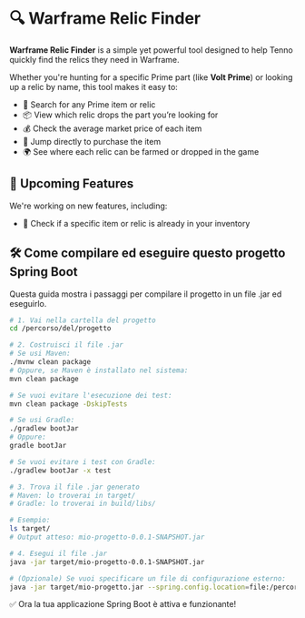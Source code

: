 # 🔍 Warframe Relic Finder

**Warframe Relic Finder** is a simple yet powerful tool designed to help Tenno quickly find the relics they need in Warframe.

Whether you're hunting for a specific Prime part (like **Volt Prime**) or looking up a relic by name, this tool makes it easy to:

- 🔎 Search for any Prime item or relic  
- 📦 View which relic drops the part you’re looking for  
- 💰 Check the average market price of each item  
- 🛒 Jump directly to purchase the item  
- 🌍 See where each relic can be farmed or dropped in the game

## 🔧 Upcoming Features

We're working on new features, including:

- 🧾 Check if a specific item or relic is already in your inventory  
 


## 🛠️ Come compilare ed eseguire questo progetto Spring Boot

Questa guida mostra i passaggi per compilare il progetto in un file .jar ed eseguirlo.

```bash
# 1. Vai nella cartella del progetto
cd /percorso/del/progetto

# 2. Costruisci il file .jar
# Se usi Maven:
./mvnw clean package
# Oppure, se Maven è installato nel sistema:
mvn clean package

# Se vuoi evitare l'esecuzione dei test:
mvn clean package -DskipTests

# Se usi Gradle:
./gradlew bootJar
# Oppure:
gradle bootJar

# Se vuoi evitare i test con Gradle:
./gradlew bootJar -x test

# 3. Trova il file .jar generato
# Maven: lo troverai in target/
# Gradle: lo troverai in build/libs/

# Esempio:
ls target/
# Output atteso: mio-progetto-0.0.1-SNAPSHOT.jar

# 4. Esegui il file .jar
java -jar target/mio-progetto-0.0.1-SNAPSHOT.jar

# (Opzionale) Se vuoi specificare un file di configurazione esterno:
java -jar target/mio-progetto.jar --spring.config.location=file:/percorso/config/
```

✅ Ora la tua applicazione Spring Boot è attiva e funzionante!
